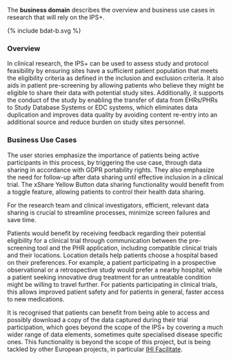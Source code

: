 
The **business domain** describes the overview and business use cases in research that will rely on the IPS+.

<div>
{% include bdat-b.svg %}
</div>

### Overview

In clinical research, the IPS+ can be used to assess study and protocol feasibility by ensuring sites have a sufficient patient population that meets the eligibility criteria as defined in the inclusion and exclusion criteria. It also aids in patient pre-screening by allowing patients who believe they might be eligible to share their data with potential study sites. Additionally, it supports the conduct of the study by enabling the transfer of data from EHRs/PHRs to Study Database Systems or EDC systems, which eliminates data duplication and improves data quality by avoiding content re-entry into an additional source and reduce burden on study sites personnel.

### Business Use Cases

The user stories emphasize the importance of patients being active participants in this process, by triggering the use case, through data sharing in accordance with GDPR portability rights. They also emphasize the need for follow-up after data sharing until effective inclusion in a clinical trial. The xShare Yellow Button data sharing functionality would benefit from a toggle feature, allowing patients to control their health data sharing.

For the research team and clinical investigators, efficient, relevant data sharing is crucial to streamline processes, minimize screen failures and save time.

Patients would benefit by receiving feedback regarding their potential eligibility for a clinical trial through communication between the pre-screening tool and the PHR application, including compatible clinical trials and their locations. Location details help patients choose a hospital based on their preferences. For example, a patient participating in a prospective observational or a retrospective study would prefer a nearby hospital, while a patient seeking innovative drug treatment for an untreatable condition might be willing to travel further. For patients participating in clinical trials, this allows improved patient safety and for patients in general, faster access to new medications.

It is recognised that patients can benefit from being able to access and possibly download a copy of the data captured during their trial participation, which goes beyond the scope of the IPS+ by covering a much wider range of data elements, sometimes quite specialised disease specific ones. This functionality is beyond the scope of this project, but is being tackled by other European projects, in particular [IHI Facilitate](https://facilitate-project.eu/).